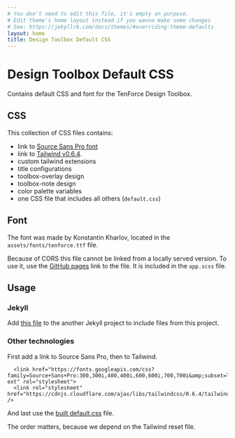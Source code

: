 ```yaml
---
# You don't need to edit this file, it's empty on purpose.
# Edit theme's home layout instead if you wanna make some changes
# See: https://jekyllrb.com/docs/themes/#overriding-theme-defaults
layout: home
title: Design Toolbox Default CSS
---
```


# Design Toolbox Default CSS

Contains default CSS and font for the TenForce Design Toolbox.

## CSS
This collection of CSS files contains:
- link to [Source Sans Pro font](https://fonts.google.com/specimen/Source+Sans+Pro)
- link to [Tailwind v0.6.4](https://tailwindcss.com).
- custom tailwind extensions
- title configurations
- toolbox-overlay design
- toolbox-note design
- color palette variables
- one CSS file that includes all others (`default.css`)

## Font
The font was made by Konstantin Kharlov, located in the `assets/fonts/tenforce.ttf` file.

Because of CORS this file cannot be linked from a locally served version. To use it, use the [GitHub pages](https://tenforce.github.io/design-toolbox-default-css/assets/fonts/tenforce.ttf) link to the file. It is included in the `app.scss` file.

## Usage
### Jekyll
 Add [this file](https://github.com/tenforce/design-toolbox-default-css/blob/master/_includes/default-css.html) to the another Jekyll project to include files from this project.

 ### Other technologies

First add a link to Source Sans Pro, then to Tailwind.

```
  <link href="https://fonts.googleapis.com/css?family=Source+Sans+Pro:300,300i,400,400i,600,600i,700,700i&amp;subset=latin-ext" rel="stylesheet">
  <link rel="stylesheet" href="https://cdnjs.cloudflare.com/ajax/libs/tailwindcss/0.6.4/tailwind.min.css" />
```

And last use the [built default.css](https://tenforce.github.io/design-toolbox-default-css/sass/default.css) file.

The order matters, because we depend on the Tailwind reset file.
